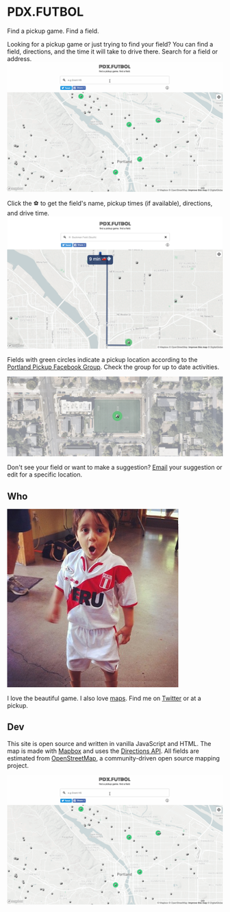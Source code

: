 # PDX.FUTBOL
Find a pickup game. Find a field.

Looking for a pickup game or just trying to find your field? You can find a field, directions, and the time it will take to drive there. Search for a field or address.
<img src="assets/search.gif" alt="search" class="img">

Click the ⚽️ to get the field's name, pickup times (if available), directions, and drive time. 
<img src="assets/directions.png" alt="directions" class="img">

Fields with green circles indicate a pickup location according to the <a href="https://www.facebook.com/groups/PortlandPickUpSoccerers/">Portland Pickup Facebook Group</a>. Check the group for up to date activities.

<img src="assets/moore.png" alt="moore street example" class="img">

Don't see your field or want to make a suggestion? 
<a href="mailto:soundofrafa@gmail.com?subject=Reporting%20Pitchfinder%20location&body=Please%20report%20a%20missing%20location,%20location%20edit,%20or%20type-o.">Email</a> your suggestion or edit for a specific location.

## Who
<img src="assets/rafa.jpg" alt="rafa" class="img">

I love the beautiful game. I also love <a href="https://www.mapbox.com/">maps</a>.
Find me on <a href="https://twitter.com/geografa">Twitter</a> or at a pickup.
## Dev
This site is open source and written in vanilla JavaScript and HTML. The map is made with <a href="https://www.mapbox.com/">Mapbox</a> and uses the <a href="https://www.mapbox.com/api-documentation/#directions">Directions API</a>. All fields are estimated from <a href="https://www.openstreetmap.org/">OpenStreetMap</a>, a community-driven open source mapping project.

![pitchfinder sample](assets/search.gif)

